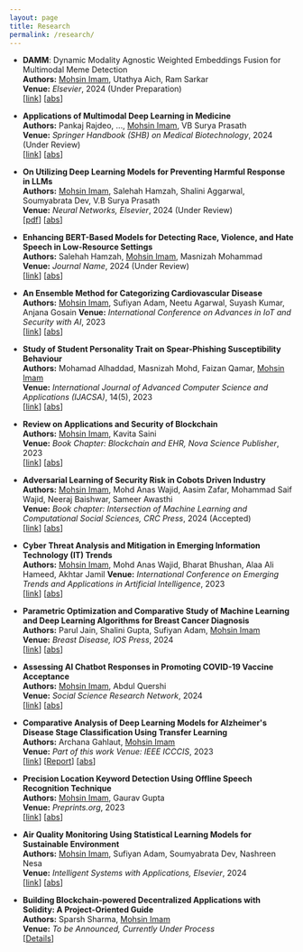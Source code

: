 ```yaml
---
layout: page
title: Research
permalink: /research/
---
```


- **DAMM**: Dynamic Modality Agnostic Weighted Embeddings Fusion for Multimodal Meme Detection  
  **Authors:** <ins>Mohsin Imam</ins>, Utathya Aich, Ram Sarkar  
  **Venue:** *Elsevier*, 2024 (Under Preparation)  
  [[link](#)] [<a href="javascript:void(0)" onclick="toggleAbstract(this)">abs</a>]

  <div class="abstract-box" style="border: 1px dashed white; padding: 5px; display: none; margin-top: 5px;">
    <strong>Abstract:</strong>  
    Coming Soon!
  </div>

  

- **Applications of Multimodal Deep Learning in Medicine**  
  **Authors:** Pankaj Rajdeo, ..., <ins>Mohsin Imam</ins>, VB Surya Prasath  
  **Venue:** *Springer Handbook (SHB) on Medical Biotechnology*, 2024 (Under Review)  
  [[link](#)] [<a href="javascript:void(0)" onclick="toggleAbstract(this)">abs</a>]

  <div class="abstract-box" style="border: 1px dashed white; padding: 5px; display: none; margin-top: 5px;">
    <strong>Abstract:</strong>  
    Coming Soon!
  </div>

- **On Utilizing Deep Learning Models for Preventing Harmful Response in LLMs**  
  **Authors:** <ins>Mohsin Imam</ins>, Salehah Hamzah, Shalini Aggarwal, Soumyabrata Dev, V.B Surya Prasath   
  **Venue:** *Neural Networks, Elsevier*, 2024 (Under Review)  
  [[pdf](/papers/LLM-Paper.pdf)] [<a href="javascript:void(0)" onclick="toggleAbstract(this)">abs</a>]

  <div class="abstract-box" style="border: 1px dashed white; padding: 5px; display: none; margin-top: 5px;">
    <strong>Abstract:</strong>  
    Past few years have witnessed tremendous progress in artificial intelligence (AI) technologies including but not limited to natural language processing (NLP), metaverse, and generative models. These changes mark a new era with large language models (LLMs) like generative pre-trained transformers such as the GPT-3, GPT-4, and Llama2 gaining importance. These models, trained on vast text data, generate human-like text and find use in content creation, Q & A systems, and chatbots. Machine learning advances enable models like ChatGPT to respond to real-time text prompts. However, they are vulnerable to attacks, leading to inaccurate or harmful content. Adversarial prompting addresses these issues, including input manipulation, creating inducive prompts which causes LLMs to produce illegal content, simulating violence and harm, privacy breaches and other illegitimate actions. LLMs are especially prone to text attacks, with minor changes resulting in different outputs. Researchers are improving model security through adversarial training. To enhance the security of LLMs and prevent them from responding to adversarial prompts, we aim to utilize machine learning, deep learning and transformer models as external prompt classifiers for LLM-based applications like ChatGPT, to detect and counter malicious prompts that may lead to inappropriate responses from LLMs. We have conducted analyses on multiple machine learning, deep learning, and Transformer-based models, incorporating techniques such as ensembling and attention mechanisms. These models are trained on word-level text classification to categorize prompts into the adversarial category, preventing them from being answered by LLMs. We compared our results with those of other ML and DL models, and our proposed ensemble of the BERT-DistilBERT model achieved the best outcome with 97.56% accuracy in identifying malicious/adversarial prompts.
  </div>

- **Enhancing BERT-Based Models for Detecting Race, Violence, and Hate Speech in Low-Resource Settings**  
  **Authors:** Salehah Hamzah, <ins>Mohsin Imam</ins>, Masnizah Mohammad  
  **Venue:** *Journal Name*, 2024 (Under Review)  
  [[link](#)] [<a href="javascript:void(0)" onclick="toggleAbstract(this)">abs</a>]

  <div class="abstract-box" style="border: 1px dashed white; padding: 5px; display: none; margin-top: 5px;">
    <strong>Abstract:</strong>  
    Coming Soon!
  </div>

- **An Ensemble Method for Categorizing Cardiovascular Disease**  
  **Authors:** <ins>Mohsin Imam</ins>, Sufiyan Adam, Neetu Agarwal, Suyash Kumar, Anjana Gosain 
  **Venue:** *International Conference on Advances in IoT and Security with AI*, 2023  
  [[link](https://link.springer.com/chapter/10.1007/978-981-99-5088-1_24)] [<a href="javascript:void(0)" onclick="toggleAbstract(this)">abs</a>]

  <div class="abstract-box" style="border: 1px dashed white; padding: 5px; display: none; margin-top: 5px;">
    <strong>Abstract:</strong>  
    Recently, machine learning models have become a key methodology in detection of cardiovascular diseases (CVD). This gives medical practitioners diagnostic support and indicators. In this work, we compare various machine learning (ML) classification algorithms, apply them to disease dataset and examine how these algorithms perform when subjected to either of the classes to aid in the study and investigation of CVD through computer-aided diagnosis (CAD). Our two main goals in this work are to first offer an automated machine learning ensemble model for categorizing cardiovascular malignancies and second to compare the performance of several classification algorithms to find the best classifier for the task. The proposed technique is specifically developed as a potential support for clinical care based on patient diagnostic data. The proposed approach exhibits an accuracy of 94.28% in the detection of cardiac illnesses when a thorough examination of binary classification is performed and averaged over numerous model training iterations. We believe that incorporating the suggested ensemble methods would produce stable and dependable CAD systems.
  </div>

- **Study of Student Personality Trait on Spear-Phishing Susceptibility Behaviour**  
  **Authors:** Mohamad Alhaddad, Masnizah Mohd, Faizan Qamar, <ins>Mohsin Imam</ins>  
  **Venue:** *International Journal of Advanced Computer Science and Applications (IJACSA)*, 14(5), 2023  
  [[link](https://thesai.org/Publications/ViewPaper?Volume=14&Issue=5&Code=IJACSA&SerialNo=71)] [<a href="javascript:void(0)" onclick="toggleAbstract(this)">abs</a>]

  <div class="abstract-box" style="border: 1px dashed white; padding: 5px; display: none; margin-top: 5px;">
    <strong>Abstract:</strong>  
    Spear-phishing emails are an effective cyber-attack method due to the fact that the emails sent are highly personalized to look like a regular legitimate email. Recently, it was discovered that personality traits of the victim have an impact on a person's susceptibility to spear-phishing. This study aims to identify which personality traits affect spear-phishing susceptibility besides other traits such as Information Technology background, gender, and age. In addition, measure of the effectiveness of embedded training systems and see whether message framing can further help increase its effectiveness. A personality trait survey was sent to 100 participants, followed by a real-life spear-phishing simulation to measure a certain personality trait’s influence on phishing susceptibility. After a two-week period, the second round of spear-phishing emails was sent again to measure message framing effectiveness. The personality traits analysis results show that users with higher levels of Internet anxiety are less susceptible to spear-phishing emails. While the message framing did not show any significant results, the embedded training program reduced the click rate. Findings revealed that certain people are more susceptible to spear-phishing emails than others. Thus, this work can guide an institution or organizations to identify which group of people are more vulnerable to spear-phishing.
  </div>

- **Review on Applications and Security of Blockchain**  
  **Authors:** <ins>Mohsin Imam</ins>, Kavita Saini  
  **Venue:** *Book Chapter: Blockchain and EHR, Nova Science Publisher*, 2023  
  [[link](https://novapublishers.com/shop/blockchain-and-ehr/)] [<a href="javascript:void(0)" onclick="toggleAbstract(this)">abs</a>]

  <div class="abstract-box" style="border: 1px dashed white; padding: 5px; display: none; margin-top: 5px;">
    <strong>Abstract:</strong>  
    The evolution of industry has been significantly influenced by blockchain technology. Regarding security, data access, auditing, and transaction management inside digital platforms, blockchain decentralized technology and privacy protocols offer potential benefits to many businesses. Blockchain is based on distributed and secure decentralized protocols; there is no central authority or point of control, and the network's nodes themselves generate, add, and validate the data blocks. Finally, Blockchains enable transparency by allowing each participant to observe transactions at any moment. Smart contracts provide secure transactions, reducing the risk of third-party disruption. Ethereum is a decentralized platform that facilitates the execution of smart contracts. This allows developers to design markets that move funds in accordance with instructions issued years ago. Decentralization and immutability are the principal characteristics of blockchain. Faster transactions, transaction and validation in seconds, and so forth. The security and applications of blockchain technology with brief introduction is discussed in this study. We can draw conclusion from this chapter article that there are security concerns with blockchain technology. These security concerns ought to have an impact on transactions as well. Blockchain technology offers some protection against certain attacks and also provides solutions to these problems.
  </div>

- **Adversarial Learning of Security Risk in Cobots Driven Industry**  
  **Authors:** <ins>Mohsin Imam</ins>, Mohd Anas Wajid, Aasim Zafar, Mohammad Saif Wajid, Neeraj Baishwar, Sameer Awasthi  
  **Venue:** *Book chapter: Intersection of Machine Learning and Computational Social Sciences, CRC Press*, 2024 (Accepted)  
  [[link](#)] [<a href="javascript:void(0)" onclick="toggleAbstract(this)">abs</a>]

  <div class="abstract-box" style="border: 1px dashed white; padding: 5px; display: none; margin-top: 5px;">
    <strong>Abstract:</strong>  
    Cobots, or collaborative robots, have significantly increased productivity and efficiency across a number of industries. Cobots exist alongside humans and interact with crucial systems, but this growing reliance on them also poses security issues. By recognising and thwarting potential security threats and attacks, adversarial learning, a branch of machine learning, has emerged as a promising method to improve the security of Cobots. This chapter explores the use of adversarial learning in Cobot-driven sectors with a focus on identifying and reducing security vulnerabilities. We investigate different adversarial learning methods, including Generative Adversarial Networks (GANs) and adversarial training, and their potential uses in Cobot security. This chapter also explores how adversarial learning is used in Cobot-driven sectors, with a focus on identifying and reducing security vulnerabilities. The chapter also examines computational cost and scalability as well as other drawbacks of adversarial learning in this setting. To solve these issues and establish a secure environment for Cobots in industrial settings, we also propose prospective future research trends and advancements. The goal of this chapter is to support the trustworthy and safe integration of Cobots., ensuring human safety and encouraging the continuous expansion of Cobot-driven enterprises by understanding and utilising adversarial learning to minimise security threats.
  </div>

- **Cyber Threat Analysis and Mitigation in Emerging Information Technology (IT) Trends**  
  **Authors:** <ins>Mohsin Imam</ins>, Mohd Anas Wajid, Bharat Bhushan, Alaa Ali Hameed, Akhtar Jamil
  **Venue:** *International Conference on Emerging Trends and Applications in Artificial Intelligence*, 2023  
  [[link](https://www.springerprofessional.de/en/cyber-threat-analysis-and-mitigation-in-emerging-information-tec/27041128)] [<a href="javascript:void(0)" onclick="toggleAbstract(this)">abs</a>]

  <div class="abstract-box" style="border: 1px dashed white; padding: 5px; display: none; margin-top: 5px;">
    <strong>Abstract: </strong>  
    For the information technology sector, cybersecurity is essential. One of the main issues in the modern world is sending information from one system to another without letting the information out. Online crimes, which are on the rise daily, are the first thing that comes to mind when we think about cyber security. Various governments and businesses are adopting a number of actions to stop these cybercrimes. A lot of individuals are still quite worried about cyber security after taking many safeguards. This study’s primary goal is to examine the difficulties that modern technology-based cyber security faces, especially in light of the rising acceptance of cutting-edge innovations like server less computing, blockchain, and artificial intelligence (AI). The aim of this paper is to give readers a good overview of the most recent cyber security trends, ethics, and strategies. This study focuses on the present state of cyber security and the steps that may be taken to address the rising dangers posed by modern technology through a thorough investigation of the existing literature and actual case studies.
  </div>

- **Parametric Optimization and Comparative Study of Machine Learning and Deep Learning Algorithms for Breast Cancer Diagnosis**  
  **Authors:** Parul Jain, Shalini Gupta, Sufiyan Adam, <ins>Mohsin Imam</ins>  
  **Venue:** *Breast Disease, IOS Press*, 2024  
  [[link](https://content.iospress.com/articles/breast-disease/bd240018)] [<a href="javascript:void(0)" onclick="toggleAbstract(this)">abs</a>]

  <div class="abstract-box" style="border: 1px dashed white; padding: 5px; display: none; margin-top: 5px;">
    <strong>Abstract: </strong>  
    Breast Cancer is the leading form of cancer found in women and a major cause of increased mortality rates among them. However, manual diagnosis of the disease is time-consuming and often limited by the availability of screening systems. Thus, there is a pressing need for an automatic diagnosis system that can quickly detect cancer in its early stages. Data mining and machine learning techniques have emerged as valuable tools in developing such a system. In this study we investigated the performance of several machine learning models on the Wisconsin Breast Cancer (original) dataset with a particular emphasis on finding which models perform the best for breast cancer diagnosis. The study also explores the contrast between the proposed ANN methodology and conventional machine learning techniques. The comparison between the methods employed in the current study and those utilized in earlier research on the Wisconsin Breast Cancer dataset is also compared. The findings of this study are in line with those of previous studies which also highlighted the efficacy of SVM, Decision Tree, CART, ANN, and ELM ANN for breast cancer detection. Several classifiers achieved high accuracy, precision and F1 scores for benign and malignant tumours, respectively. It is also found that models with hyperparameter adjustment performed better than those without and boosting methods like as XGBoost, Adaboost, and Gradient Boost consistently performed well across benign and malignant tumours. The study emphasizes the significance of hyperparameter tuning and the efficacy of boosting algorithms in addressing the complexity and nonlinearity of data. Using the Wisconsin Breast Cancer (original) dataset, a detailed summary of the current status of research on breast cancer diagnosis is provided.
  </div>

- **Assessing AI Chatbot Responses in Promoting COVID-19 Vaccine Acceptance**  
  **Authors:** <ins>Mohsin Imam</ins>, Abdul Quershi  
  **Venue:** *Social Science Research Network*, 2024  
  [[link](https://papers.ssrn.com/sol3/papers.cfm?abstract_id=4851422)] [<a href="javascript:void(0)" onclick="toggleAbstract(this)">abs</a>]

  <div class="abstract-box" style="border: 1px dashed white; padding: 5px; display: none; margin-top: 5px;">
    <strong>Abstract:</strong>  
    The global impact of the COVID-19 pandemic has extended across various facets of human existence, leading
    to a significant loss of life and overwhelming medical resources. Furthermore, the global economy has suffered
    considerably due to widespread job losses and decline, resulting in severe financial disturbances. Multiple section
    of society have made varied contributions to curb the virus’s propagation and safeguard public health. Notably,
    approval has been directed towards medical researchers for their dedicated endeavours in crafting COVID-19 vaccines. 
    Rigorous clinical testing has confirmed the remarkable efficacy of these vaccines in mitigating symptomatic
    COVID-19 occurrences. However, a notable portion of the global population has exhibited reluctance towards
    receiving COVID-19 vaccinations. This reluctance stems from misconceptions surrounding the vaccines, a trend
    that has been exacerbated through a confluence of factors, encompassing the unrestricted access to internet-based
    information and the influential effect wielded by prominent personalities and authoritative figures. In this study,
    we have conducted an evaluation of responses furnished by the ChatGPT system concerning inquiries pertinent
    to vaccine fallacies. The affirmative and helpful perspectives expressed by the chatbot could potentially assume a
    pivotal role in moulding individuals’ outlooks on vaccinations. Additionally, these responses have the capacity to
    effectively motivate users to adapt vaccination, effectively minimizing prevalent misconceptions.
  </div> 

- **Comparative Analysis of Deep Learning Models for Alzheimer's Disease Stage Classification Using Transfer Learning**  
  **Authors:** Archana Gahlaut, <ins>Mohsin Imam</ins>  
  **Venue:** *Part of this work Venue: IEEE ICCCIS*, 2023  
  [[link](https://ieeexplore.ieee.org/document/10425684)] [[Report](https://drive.google.com/file/d/1s1tcu3Q9VNlC0LpohrAbGucqUPPk3RSk/view?usp=sharing)] [<a href="javascript:void(0)" onclick="toggleAbstract(this)">abs</a>]

  <div class="abstract-box" style="border: 1px dashed white; padding: 5px; display: none; margin-top: 5px;">
    <strong>Abstract:</strong>  
    In recent years, advancements in healthcare technology, such as the rise of machine learning (ML),
    deep learning (DL), and artificial intelligence (AI), have sparked widespread interest due to their potential
    to improve survival rates and enhance people's health. Alzheimer's disease (AD), the most common
    neurodegenerative and dementing illness, is a major concern, with the cost of caring for patients expected
    to rise dramatically. Hence, the need for a computer-aided system to detect AD early and accurately is
    becoming crucial. Deep learning algorithms have proven to be more effective than traditional ML methods,
    as demonstrated by studies using brain MRI scans and convolutional neural networks (CNNs) for the
    diagnosis of AD. In the field of biomedical sciences, from drug delivery systems to medical imaging,
    predictive modelling and pattern recognition using ML and DL techniques have become essential for
    gaining a deeper understanding of complex medical problems. In this study, we compared various deep
    learning models for classifying four dementia stages related to AD by using transfer learning. The aim of
    classifying this type of medical data is to develop a prediction model or system to identify the disease from
    normal subjects or determine the stage of the disease. Classifying clinical data such as Alzheimer's disease
    (AD) has long posed a challenge, particularly in terms of selecting the most effective features. Our study
    successfully utilized various pretrained models, including EfficientNetB7, VGG, DenseNet, and others, to
    classify a dataset based on OASIS I and II extracted from Kaggle into Alzheimer's patients and normal
    controls. Our results showed an accuracy of 97.88% on test data using the EfficientNetB7 model. This
    experiment shows that the shift and scale invariant features extracted by pretrained models on large
    datasets, followed by deep learning classification, using the approach of transfer learning, is the most
    powerful method for distinguishing clinical data from healthy data in MRI. This approach also provides a
    path for predicting more complex systems in future.
  </div>

- **Precision Location Keyword Detection Using Offline Speech Recognition Technique**  
  **Authors:** <ins>Mohsin Imam</ins>, Gaurav Gupta  
  **Venue:** *Preprints.org*, 2023  
  [[link](https://www.preprints.org/manuscript/202310.0690/v2)] [<a href="javascript:void(0)" onclick="toggleAbstract(this)">abs</a>]

  <div class="abstract-box" style="border: 1px dashed white; padding: 5px; display: none; margin-top: 5px;">
    <strong>Abstract:</strong>  
    This study introduces an original comprehensive system centered on identifying specific terms that indicate a user's position, particularly the discrete values representing latitude and longitude. This system not only detects these terms but also retrieves the corresponding numerical data for accurate and efficient determination of locations. The importance of this study can be applied various fields, notably aiding offline operations of military personnel, who often lack internet access. In such scenarios, precise awareness of location is vital for strategic manoeuvres, rescue operations, and navigating unfamiliar landscapes. The system allows these personnel by allowing them to extract exact location coordinates from spoken terms, thereby enhancing their awareness even in challenging surroundings. Apart from its military utility, the project holds broader significance. Teams responding to emergencies, personnel involved in disaster management, and exploratory missions can all gain from this technology during disruptions in communication infrastructure. Furthermore, travelers, adventurers, and outdoor enthusiasts can utilize this system to accurately determine their positions in remote areas without relying on online maps. We used offline speech recognition techniques to precisely transcribe spoken terms, achieving an accuracy of over 91.3% and a word error rate of 4.2%. For sound recognition, the OpenAI Whisper model was used, and a conversion process from SpeechRecognition to AudioSegmentation was implemented, followed by transforming the audio into .wav format, we have also developed the interface of the app to use it efficiently using Streamlit. This was done to ensure seamless compatibility with the Whisper model and uninterrupted audio input. By training the system to identify specific linguistic linked to location, it achieves robust detection and extraction of relevant terms. This approach eliminates the necessity for constant internet connectivity, rendering it exceptionally useful in remote, offline, and resource-limited situations.

  </div>

- **Air Quality Monitoring Using Statistical Learning Models for Sustainable Environment**  
  **Authors:** <ins>Mohsin Imam</ins>, Sufiyan Adam, Soumyabrata Dev, Nashreen Nesa  
  **Venue:** *Intelligent Systems with Applications, Elsevier*, 2024  
  [[link](https://www.sciencedirect.com/science/article/pii/S2667305324000097?via%3Dihub#br0110)] [<a href="javascript:void(0)" onclick="toggleAbstract(this)">abs</a>]

  <div class="abstract-box" style="border: 1px dashed white; padding: 5px; display: none; margin-top: 5px;">
    <strong>Abstract:</strong>  
    High levels of air pollutants pose significant health risks, increasing the chances of respiratory infections, lung cancer, and heart complications, particularly for those already susceptible to illness. Modern societal advancements have worsened air quality degradation, with daily activities such as transportation, industrial processes, and domestic operations releasing harmful contaminants. This study addresses the urgent need for air quality monitoring and forecasting, especially in developing nations like India, where machine learning-based prediction technologies play a crucial role in understanding environmental aspects. Our study focuses on analyzing and predicting air quality using data from two distinct areas in Kolkata—Victoria and Rabindra. Thorough pre-processing and data analysis have been conducted to identify essential features and detect undermining patterns in the data. Utilizing five classic machine learning algorithms, we predict the air quality category by categorizing the predicted AQI into six AQI classes, emphasizing extensive hyper-parameter tuning for each model. The Rabindra dataset yields the best-performing Support Vector Machine (SVC) model with a 97.98% accuracy, while the best prediction accuracy for Victoria location is 93.29% from Random Forest Classifier (RFC). This study offers valuable insights into the effectiveness of machine learning algorithms for air quality prediction, with the novelty of the study lying in the focus on hyper-parameter tuning to achieve the highest accuracy.
  </div>

- **Building Blockchain-powered Decentralized Applications with Solidity: A Project-Oriented Guide**  
  **Authors:** Sparsh Sharma, <ins>Mohsin Imam</ins>  
  **Venue:** *To be Announced, Currently Under Process*  
  [<a href="javascript:void(0)" onclick="toggleAbstract(this)">Details</a>]

  <div class="abstract-box" style="border: 1px dashed white; padding: 5px; display: none; margin-top: 5px;">
  <ul>
    <li><strong>Comprehensive Guide:</strong> <em>"Building Blockchain-powered Decentralized Applications with Solidity: A Project-Oriented Guide"</em> offers a detailed introduction to blockchain technology and DApp development, divided into three focused sections.</li>
    <li><strong>Fundamentals of Blockchain:</strong> The first section, <em>"Introduction, Installation and Solidity Programming Language,"</em> covers blockchain fundamentals, DApp evolution, development requirements, and an introduction to Solidity programming.</li>
    <li><strong>Hands-on Projects:</strong> The second section, <em>"Practical Projects on Blockchain,"</em> provides real-life project-based learning, such as developing a decentralized voting application, offering interactive and practical insights.</li>
    <li><strong>Advanced Integrations:</strong> The third section, <em>"Blockchain with Other Advanced Technologies,"</em> explores blockchain's integration with technologies like IPFS, IoT, DAOs, DeFi, and NFTs.</li>
  </ul>

  </div>

<script>
function toggleAbstract(element) {
  var abstractDiv = element.parentElement.nextElementSibling;
  if (abstractDiv.style.display === "none") {
    abstractDiv.style.display = "block";
  } else {
    abstractDiv.style.display = "none";
  }
}
</script>

<style>
  .abstract-box {
    margin-left: 2px; /* Adjust this value to properly align with bullet */
  }
</style>

